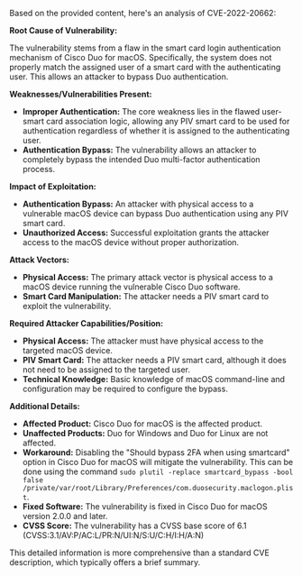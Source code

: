 Based on the provided content, here's an analysis of CVE-2022-20662:

**Root Cause of Vulnerability:**

The vulnerability stems from a flaw in the smart card login authentication mechanism of Cisco Duo for macOS. Specifically, the system does not properly match the assigned user of a smart card with the authenticating user. This allows an attacker to bypass Duo authentication.

**Weaknesses/Vulnerabilities Present:**

*   **Improper Authentication:** The core weakness lies in the flawed user-smart card association logic, allowing any PIV smart card to be used for authentication regardless of whether it is assigned to the authenticating user.
*   **Authentication Bypass:** The vulnerability allows an attacker to completely bypass the intended Duo multi-factor authentication process.

**Impact of Exploitation:**

*   **Authentication Bypass:** An attacker with physical access to a vulnerable macOS device can bypass Duo authentication using any PIV smart card.
*   **Unauthorized Access:** Successful exploitation grants the attacker access to the macOS device without proper authorization.

**Attack Vectors:**

*   **Physical Access:** The primary attack vector is physical access to a macOS device running the vulnerable Cisco Duo software.
*   **Smart Card Manipulation:** The attacker needs a PIV smart card to exploit the vulnerability.

**Required Attacker Capabilities/Position:**

*   **Physical Access:** The attacker must have physical access to the targeted macOS device.
*   **PIV Smart Card:** The attacker needs a PIV smart card, although it does not need to be assigned to the targeted user.
*   **Technical Knowledge:** Basic knowledge of macOS command-line and configuration may be required to configure the bypass.

**Additional Details:**

*   **Affected Product:** Cisco Duo for macOS is the affected product.
*   **Unaffected Products:** Duo for Windows and Duo for Linux are not affected.
*   **Workaround:**  Disabling the "Should bypass 2FA when using smartcard" option in Cisco Duo for macOS will mitigate the vulnerability. This can be done using the command `sudo plutil -replace smartcard_bypass -bool false /private/var/root/Library/Preferences/com.duosecurity.maclogon.plist`.
*   **Fixed Software:**  The vulnerability is fixed in Cisco Duo for macOS version 2.0.0 and later.
*   **CVSS Score:** The vulnerability has a CVSS base score of 6.1 (CVSS:3.1/AV:P/AC:L/PR:N/UI:N/S:U/C:H/I:H/A:N)

This detailed information is more comprehensive than a standard CVE description, which typically offers a brief summary.